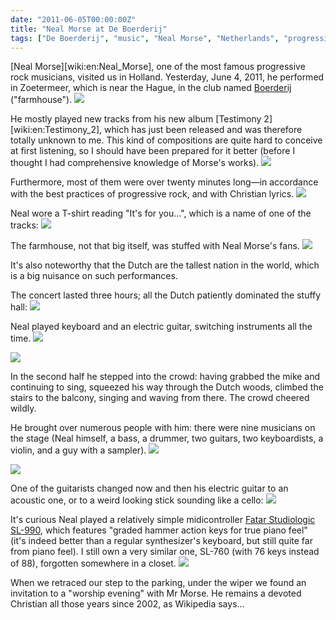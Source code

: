 ```yaml
---
date: "2011-06-05T00:00:00Z"
title: "Neal Morse at De Boerderij"
tags: ["De Boerderij", "music", "Neal Morse", "Netherlands", "progressive metal", "progressive rock"]
---
```


[Neal Morse][wiki:en:Neal_Morse], one of the most famous progressive rock musicians, visited us in Holland. Yesterday, June 4, 2011, he performed in Zoetermeer, which is near the Hague, in the club named [Boerderij](http://www.cultuurpodiumboerderij.nl/) ("farmhouse").
![](img:4.bp.blogspot.com/-ZWJqzKSGU4A/TetVS-AIn1I/AAAAAAAAItc/LyhZ52JDpAA/s1600/dsc03923.picasaweb.jpg:a)

<!--more-->

He mostly played new tracks from his new album [Testimony 2][wiki:en:Testimony_2], which has just been released and was therefore totally unknown to me. This kind of compositions are quite hard to conceive at first listening, so I should have been prepared for it better (before I thought I had comprehensive knowledge of Morse's works).
![](img:2.bp.blogspot.com/-wgTHuZaJprM/TetVOsuV9YI/AAAAAAAAItc/SSdH4RO_gPU/s1600/dsc03947.picasaweb.jpg:a)

Furthermore, most of them were over twenty minutes long—in accordance with the best practices of progressive rock, and with Christian lyrics.
![](img:4.bp.blogspot.com/-N4U9X-ocSrU/TetVM4xixHI/AAAAAAAAItc/DcWpF82nza4/s1600/dsc03974.picasaweb.jpg:a)

Neal wore a T-shirt reading "It's for you…", which is a name of one of the tracks:
![](img:2.bp.blogspot.com/-LO-3Q5q8qQk/TetVGwND8dI/AAAAAAAAItc/gHc_8d2zt88/s1600/dsc03954.picasaweb.jpg:a)

The farmhouse, not that big itself, was stuffed with Neal Morse's fans.
![](img:3.bp.blogspot.com/-dX_hHzUxTFM/TetVI2lcdNI/AAAAAAAAItc/iRp0qyo8TeE/s1600/dsc03926.picasaweb.jpg:a)

It's also noteworthy that the Dutch are the tallest nation in the world, which is a big nuisance on such performances.

The concert lasted three hours; all the Dutch patiently dominated the stuffy hall:
![](img:3.bp.blogspot.com/-FwoN2B5sbzU/TetVNoOa7cI/AAAAAAAAItc/O3zqTX7hrEM/s1600/dsc03962.picasaweb.jpg:a)

Neal played keyboard and an electric guitar, switching instruments all the time.
![](img:1.bp.blogspot.com/-jJB2f6URQiA/TetVHvJvzEI/AAAAAAAAItc/UiGboQSM2x8/s1600/dsc03968.picasaweb.jpg:a)

![](img:4.bp.blogspot.com/-B_jCi4uu8GQ/TetVR5TKguI/AAAAAAAAItc/gE188AF0WFA/s1600/dsc03966.picasaweb.jpg:a)

In the second half he stepped into the crowd: having grabbed the mike and continuing to sing, squeezed his way through the Dutch woods, climbed the stairs to the balcony, singing and waving from there. The crowd cheered wildly.

He brought over numerous people with him: there were nine musicians on the stage (Neal himself, a bass, a drummer, two guitars, two keyboardists, a violin, and a guy with a sampler).
![](img:2.bp.blogspot.com/-8d3fkY1Y1Ko/TetVLq3KIWI/AAAAAAAAItc/VPJZuGU7a1s/s1600/dsc03957.picasaweb.jpg:a)

![](img:1.bp.blogspot.com/-409cpV2MlC8/TetVJneNavI/AAAAAAAAItc/EMRjRxffrRo/s1600/dsc03946.picasaweb.jpg:a)

One of the guitarists changed now and then his electric guitar to an acoustic one, or to a weird looking stick sounding like a cello:
![](img:1.bp.blogspot.com/-8sHhAntMprA/TetVQhLipbI/AAAAAAAAItc/srzNrQD7S_U/s1600/dsc03976.picasaweb.jpg:a)

It's curious Neal played a relatively simple midicontroller [Fatar Studiologic SL-990](http://www.fatar.com/studiologic/pages/SL_990PRO.htm), which features "graded hammer action keys for true piano feel" (it's indeed better than a regular synthesizer's keyboard, but still quite far from piano feel). I still own a very similar one, SL-760 (with 76 keys instead of 88), forgotten somewhere in a closet.
![](img:3.bp.blogspot.com/-4aPfR5w-bq0/TetVKvk14II/AAAAAAAAItc/s2F1cQ9sBBU/s1600/dsc03951.picasaweb.jpg:a)

When we retraced our step to the parking, under the wiper we found an invitation to a "worship evening" with Mr Morse. He remains a devoted Christian all those years since 2002, as Wikipedia says…
